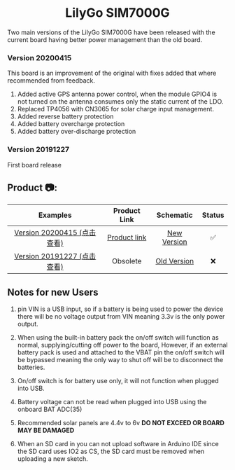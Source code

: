 <h1 align = "center">LilyGo SIM7000G</h1>

Two main versions of the LilyGo SIM7000G have been released with the current board having better power management than the old board.
### Version 20200415

   This board is an improvement of the original with fixes added that where recommended from feedback.
1. Added active GPS antenna power control, when the module GPIO4 is not turned on the antenna consumes only the static current of the LDO.
2. Replaced TP4056 with CN3065 for solar charge input management.
3. Added reverse battery protection
4. Added battery overcharge protection
5. Added battery over-discharge protection

 ### Version 20191227
 
   First board release
   
<h2 align = "left">Product 📷:</h2>

|                                    Examples                                     |                                  Product  Link                                  |                     Schematic                      | Status |
| :-----------------------------------------------------------------------------: | :-----------------------------------------------------------------------------: | :------------------------------------------------: | :----: |
| [Version 20200415 (点击查看)](./Historical/SIM7000G_20200415/README.MD) | [Product link](https://www.aliexpress.com/item/4000542688096.html) | [New Version](./schematic/SIM7000G_20200415.pdf) |   ✅    |
| [Version 20191227 (点击查看)](./Historical/SIM7000G_20191227/README.MD) |                                    Obsolete                                     | [Old Version](./schematic/SIM7000G_20191227.pdf) |   ❌    |



## Notes for new Users

1. pin VIN  is a USB input, so if a battery is being used to power the device there will be no voltage output from VIN meaning 3.3v is the only power output.

2. When using the built-in battery pack the on/off switch will function as normal, supplying/cutting off power to the board, However, if an external battery pack is used and attached to the VBAT pin the on/off switch will be bypassed meaning the only way to shut off will be to disconnect the batteries.

3. On/off switch is for battery use only, it will not function when plugged into USB.

4. Battery voltage can not be read when plugged into USB using the onboard BAT ADC(35) 

5. Recommended solar panels are 4.4v to 6v **DO NOT EXCEED OR BOARD MAY BE DAMAGED** 

6. When an SD card in you can not upload software in Arduino IDE since the SD card uses IO2 as CS, the SD card must be removed when uploading a new sketch. 
